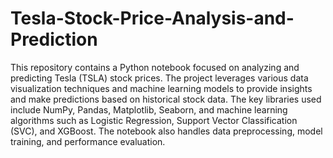 # Tesla-Stock-Price-Analysis-and-Prediction

This repository contains a Python notebook focused on analyzing and predicting Tesla (TSLA) stock prices. The project leverages various data visualization techniques and machine learning models to provide insights and make predictions based on historical stock data. The key libraries used include NumPy, Pandas, Matplotlib, Seaborn, and machine learning algorithms such as Logistic Regression, Support Vector Classification (SVC), and XGBoost. The notebook also handles data preprocessing, model training, and performance evaluation.
